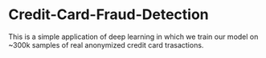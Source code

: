 # Credit-Card-Fraud-Detection

This is a simple application of deep learning in which we train our model on ~300k samples of real anonymized credit card trasactions.
